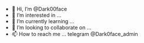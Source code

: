 - 👋 Hi, I’m @Dark00face
- 👀 I’m interested in ...
- 🌱 I’m currently learning ...
- 💞️ I’m looking to collaborate on ...
- 📫 How to reach me ... telegram @Dark0face_admin

<!---
Dark00face/Dark00face is a ✨ special ✨ repository because its `README.md` (this file) appears on your GitHub profile.
You can click the Preview link to take a look at your changes.
--->
